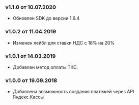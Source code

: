 ### v1.1.0 от 10.07.2020
* Обновлен SDK до версии 1.6.4

### v1.0.2 от 11.04.2019
* Изменен лейбл для ставки НДС с 18% на 20%

### v1.0.1 от 14.03.2019
* Добавлен метод оплаты ТКС.

### v1.0.0 от 19.09.2018
* Добавлена возможность создания платежей через API Яндекс.Кассы
